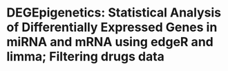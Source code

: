 # DEGEpigenetics: Statistical Analysis of Differentially Expressed Genes in miRNA and mRNA using edgeR and limma; Filtering drugs data
